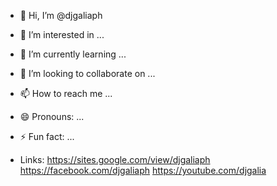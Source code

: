 - 👋 Hi, I’m @djgaliaph
- 👀 I’m interested in ...
- 🌱 I’m currently learning ...
- 💞️ I’m looking to collaborate on ...
- 📫 How to reach me ...
- 😄 Pronouns: ...
- ⚡ Fun fact: ...

- Links:  https://sites.google.com/view/djgaliaph
        https://facebook.com/djgaliaph
        https://youtube.com/djgalia

<!---
djgaliaph/djgaliaph is a ✨ special ✨ repository because its `README.md` (this file) appears on your GitHub profile.
You can click the Preview link to take a look at your changes.


--->
